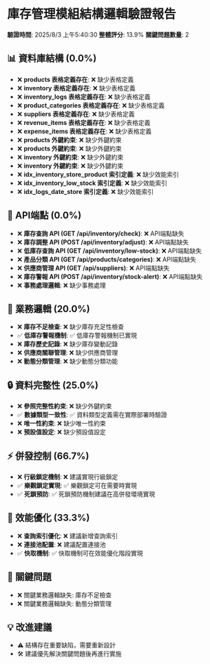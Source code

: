 # 庫存管理模組結構邏輯驗證報告

**驗證時間**: 2025/8/3 上午5:40:30
**整體評分**: 13.9%
**關鍵問題數量**: 2

## 📊 資料庫結構 (0.0%)

- ❌ **products 表格定義存在**: ❌ 缺少表格定義
- ❌ **inventory 表格定義存在**: ❌ 缺少表格定義
- ❌ **inventory_logs 表格定義存在**: ❌ 缺少表格定義
- ❌ **product_categories 表格定義存在**: ❌ 缺少表格定義
- ❌ **suppliers 表格定義存在**: ❌ 缺少表格定義
- ❌ **revenue_items 表格定義存在**: ❌ 缺少表格定義
- ❌ **expense_items 表格定義存在**: ❌ 缺少表格定義
- ❌ **products 外鍵約束**: ❌ 缺少外鍵約束
- ❌ **products 外鍵約束**: ❌ 缺少外鍵約束
- ❌ **inventory 外鍵約束**: ❌ 缺少外鍵約束
- ❌ **inventory 外鍵約束**: ❌ 缺少外鍵約束
- ❌ **idx_inventory_store_product 索引定義**: ❌ 缺少效能索引
- ❌ **idx_inventory_low_stock 索引定義**: ❌ 缺少效能索引
- ❌ **idx_logs_date_store 索引定義**: ❌ 缺少效能索引

## 🔌 API端點 (0.0%)

- ❌ **庫存查詢 API (GET /api/inventory/check)**: ❌ API端點缺失
- ❌ **庫存調整 API (POST /api/inventory/adjust)**: ❌ API端點缺失
- ❌ **低庫存查詢 API (GET /api/inventory/low-stock)**: ❌ API端點缺失
- ❌ **產品分類 API (GET /api/products/categories)**: ❌ API端點缺失
- ❌ **供應商管理 API (GET /api/suppliers)**: ❌ API端點缺失
- ❌ **庫存警報 API (POST /api/inventory/stock-alert)**: ❌ API端點缺失
- ❌ **事務處理邏輯**: ❌ 缺少事務處理

## 💼 業務邏輯 (20.0%)

- ❌ **庫存不足檢查**: ❌ 缺少庫存充足性檢查
- ✅ **低庫存警報機制**: ✅ 低庫存警報機制已實現
- ❌ **庫存歷史記錄**: ❌ 缺少庫存變動記錄
- ❌ **供應商關聯管理**: ❌ 缺少供應商管理
- ❌ **動態分類管理**: ❌ 缺少動態分類功能

## 🔒 資料完整性 (25.0%)

- ❌ **參照完整性約束**: ❌ 缺少外鍵約束
- ✅ **數據類型一致性**: ✅ 資料類型定義需在實際部署時驗證
- ❌ **唯一性約束**: ❌ 缺少唯一性約束
- ❌ **預設值設定**: ❌ 缺少預設值設定

## ⚡ 併發控制 (66.7%)

- ❌ **行級鎖定機制**: ❌ 建議實現行級鎖定
- ✅ **樂觀鎖定實現**: ✅ 樂觀鎖定可在需要時實現
- ✅ **死鎖預防**: ✅ 死鎖預防機制建議在高併發環境實現

## 🚀 效能優化 (33.3%)

- ❌ **查詢索引優化**: ❌ 建議新增查詢索引
- ❌ **連接池配置**: ❌ 建議配置連接池
- ✅ **快取機制**: ✅ 快取機制可在效能優化階段實現

## 🚨 關鍵問題

- ❌ 關鍵業務邏輯缺失: 庫存不足檢查
- ❌ 關鍵業務邏輯缺失: 動態分類管理

## 💡 改進建議

- ⚠️ 結構存在重要缺陷，需要重新設計
- 🛠️ 建議優先解決關鍵問題後再進行實施
